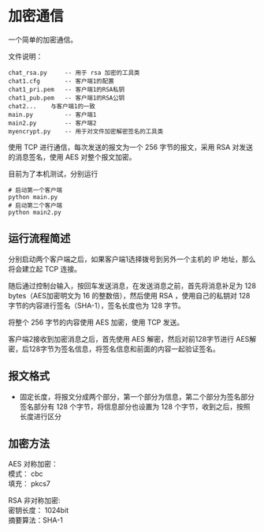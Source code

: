 # 加密通信

一个简单的加密通信。

文件说明：
```shell
chat_rsa.py     -- 用于 rsa 加密的工具类
chat1.cfg       -- 客户端1的配置
chat1_pri.pem   -- 客户端1的RSA私钥
chat1_pub.pem   -- 客户端1的RSA公钥
chat2...    与客户端1的一致
main.py         -- 客户端1
main2.py        -- 客户端2
myencrypt.py    -- 用于对文件加密解密签名的工具类
```

使用 TCP 进行通信，每次发送的报文为一个 256 字节的报文，采用 RSA 对发送的消息签名，使用 AES 对整个报文加密。

目前为了本机测试，分别运行
```shell
# 启动第一个客户端
python main.py 
# 启动第二个客户端
python main2.py
```

## 运行流程简述
分别启动两个客户端之后，如果客户端1选择拨号到另外一个主机的 IP 地址，那么将会建立起 TCP 连接。

随后通过控制台输入，按回车发送消息，在发送消息之前，首先将消息补足为 128 bytes（AES加密明文为 16 的整数倍），然后使用 RSA ，使用自己的私钥对 128 字节的内容进行签名（SHA-1），签名长度也为 128 字节。

将整个 256 字节的内容使用 AES 加密，使用 TCP 发送。

客户端2接收到加密消息之后，首先使用 AES 解密，然后对前128字节进行 AES解密，后128字节为签名信息，将签名信息和前面的内容一起验证签名。

## 报文格式

* 固定长度，将报文分成两个部分，第一个部分为信息，第二个部分为签名部分
签名部分有 128 个字节，将信息部分也设置为 128 个字节，收到之后，按照长度进行区分

## 加密方法

AES 对称加密：<br/>
模式： cbc  <br/>
填充： pkcs7

RSA 非对称加密: <br/>
密钥长度： 1024bit <br/>
摘要算法：SHA-1
